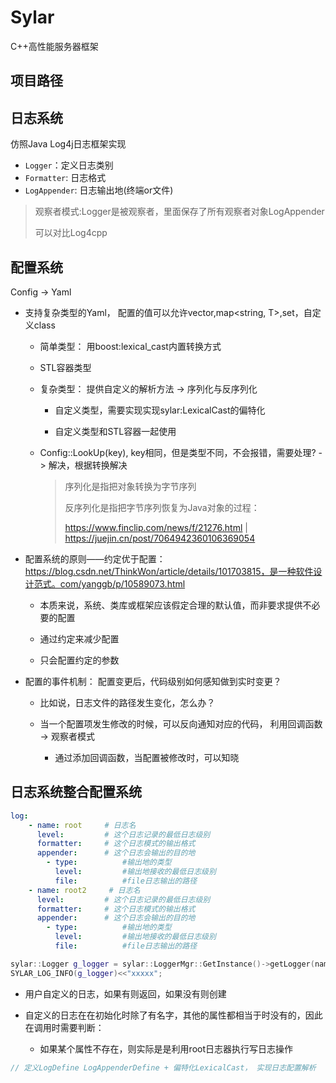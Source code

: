 # Sylar
C++高性能服务器框架

## 项目路径


## 日志系统

仿照Java Log4j日志框架实现
- `Logger`：定义日志类别
- `Formatter`: 日志格式
- `LogAppender`: 日志输出地(终端or文件)
> 观察者模式:Logger是被观察者，里面保存了所有观察者对象LogAppender
>
> 可以对比Log4cpp

## 配置系统

Config -> Yaml

- 支持复杂类型的Yaml， 配置的值可以允许vector,map<string, T>,set，自定义class

    - 简单类型： 用boost:lexical_cast内置转换方式

    - STL容器类型

    - 复杂类型： 提供自定义的解析方法 -> 序列化与反序列化

        - 自定义类型，需要实现实现sylar:LexicalCast的偏特化

        - 自定义类型和STL容器一起使用

    
    - Config::LookUp(key), key相同，但是类型不同，不会报错，需要处理? -> 解决，根据转换解决

        > 序列化是指把对象转换为字节序列
        > 
        > 反序列化是指把字节序列恢复为Java对象的过程：
        >
        > https://www.finclip.com/news/f/21276.html |  https://juejin.cn/post/7064942360106369054

- 配置系统的原则——约定优于配置： https://blog.csdn.net/ThinkWon/article/details/101703815，是一种软件设计范式。com/yanggb/p/10589073.html

    - 本质来说，系统、类库或框架应该假定合理的默认值，而非要求提供不必要的配置

    - 通过约定来减少配置

    - 只会配置约定的参数

- 配置的事件机制： 配置变更后，代码级别如何感知做到实时变更？ 

    - 比如说，日志文件的路径发生变化，怎么办？

    - 当一个配置项发生修改的时候，可以反向通知对应的代码， 利用回调函数 -> 观察者模式

        - 通过添加回调函数，当配置被修改时，可以知晓


## 日志系统整合配置系统
```yaml
log:
    - name: root     # 日志名
      level:         # 这个日志记录的最低日志级别
      formatter:     # 这个日志模式的输出格式
      appender:      # 这个日志会输出的目的地
        - type:          #输出地的类型
          level:         #输出地接收的最低日志级别
          file:          #file日志输出的路径
    - name: root2     # 日志名
      level:         # 这个日志记录的最低日志级别
      formatter:     # 这个日志模式的输出格式
      appender:      # 这个日志会输出的目的地
        - type:          #输出地的类型
          level:         #输出地接收的最低日志级别
          file:          #file日志输出的路径
```

```c++
sylar::Logger g_logger = sylar::LoggerMgr::GetInstance()->getLogger(name);
SYLAR_LOG_INFO(g_logger)<<"xxxxx";
```
- 用户自定义的日志，如果有则返回，如果没有则创建

- 自定义的日志在在初始化时除了有名字，其他的属性都相当于时没有的，因此在调用时需要判断：

    - 如果某个属性不存在，则实际是是利用root日志器执行写日志操作


```c++
// 定义LogDefine LogAppenderDefine + 偏特化LexicalCast， 实现日志配置解析
```


